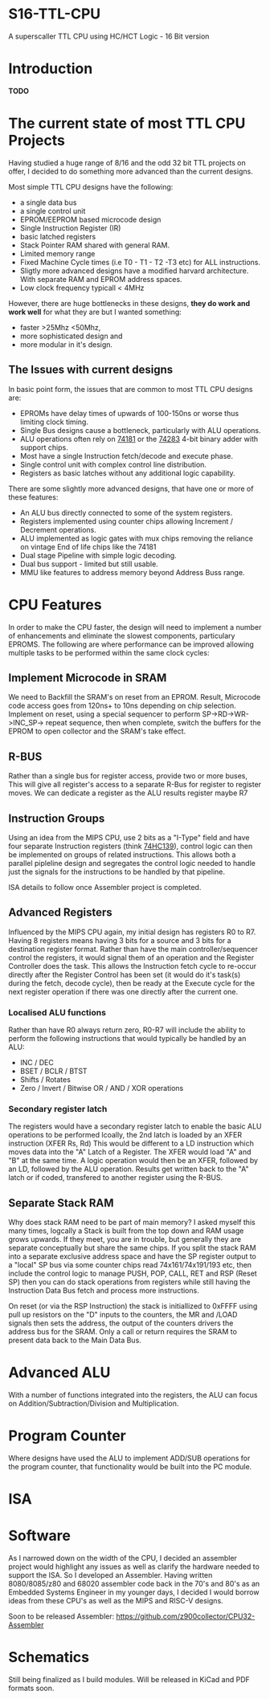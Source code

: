 # S16-TTL-CPU
A superscaller TTL CPU using HC/HCT Logic - 16 Bit version

# Introduction

**TODO**

# The current state of most TTL CPU Projects

Having studied a huge range of 8/16 and the odd 32 bit TTL projects on offer, I decided to do something more advanced than the current designs. 

Most simple TTL CPU designs have the following:

* a single data bus
* a single control unit
* EPROM/EEPROM based microcode design
* Single Instruction Register (IR)
* basic latched registers
* Stack Pointer RAM shared with general RAM.
* Limited memory range
* Fixed Machine Cycle times (i.e T0 - T1 - T2 -T3 etc) for ALL instructions.
* Sligtly more advanced designs have a modified harvard architecture. With separate RAM and EPROM address spaces.
* Low clock frequency typicall < 4MHz

However, there are huge bottlenecks in these designs, **they do work and work well** for what they are but I wanted something:
* faster >25Mhz <50Mhz,
* more sophisticated design and
* more modular in it's design.

## The Issues with current designs

In basic point form, the issues that are common to most TTL CPU designs are:

* EPROMs have delay times of upwards of 100-150ns or worse thus limiting clock timing.
* Single Bus designs cause a bottleneck, particularly with ALU operations.
* ALU operations often rely on [74181](https://www.righto.com/2017/03/inside-vintage-74181-alu-chip-how-it.html) or the [74283](https://www.ti.com/lit/gpn/SN54S283) 4-bit binary adder with support chips.
* Most have a single Instruction fetch/decode and execute phase.
* Single control unit with complex control line distribution.
* Registers as basic latches without any additional logic capability.

There are some slightly more advanced designs, that have one or more of these features:

* An ALU bus directly connected to some of the system registers.
* Registers implemented using counter chips allowing Increment / Decrement operations.
* ALU implemented as logic gates with mux chips removing the reliance on vintage End of life chips like the 74181
* Dual stage Pipeline with simple logic decoding.
* Dual bus support - limited but still usable.
* MMU like features to address memory beyond Address Buss range.

# CPU Features

In order to make the CPU faster, the design will need to implement a number of enhancements and eliminate the slowest components, particulary EPROMS.
The following are where performance can be improved allowing multiple tasks to be performed within the same clock cycles:

## Implement Microcode in SRAM 

We need to Backfill the SRAM's on reset from an EPROM. Result, Microcode code access goes from 120ns+ to 10ns depending on chip selection. Implement on reset, using a special sequencer to perform SP->RD->WR->INC_SP-> repeat sequence, then when complete, switch the buffers for the EPROM to open collector and the SRAM's take effect.
  
## R-BUS
Rather than a single bus for register access, provide two or more buses, This will give all register's access to a separate R-Bus for register to register moves. We can dedicate a register as the ALU results register maybe R7

## Instruction Groups

Using an idea from the MIPS CPU, use 2 bits as a "I-Type" field and have four separate Instruction registers (think [74HC139](https://www.ti.com/lit/gpn/SN74HCT139)), control logic can then be implemented on groups of related instructions. This allows both a parallel pipleline design and segregates the control logic needed to handle just the signals for the instructions to be handled by that pipeline.

ISA details to follow once Assembler project is completed.

## Advanced Registers

Influenced by the MIPS CPU again, my initial design has registers R0 to R7. Having 8 registers means having 3 bits for a source and 3 bits for a destination register format. Rather than have the main controller/sequencer control the registers, it would signal them of an operation and the Register Controller does the task. This allows the Instruction fetch cycle to re-occur directly after the Register Control has been set (it would do it's task(s) during the fetch, decode cycle), then be ready at the Execute cycle for the next register operation if there was one directly after the current one.

### Localised ALU functions

Rather than have R0 always return zero, R0-R7 will include the ability to perform the following instructions that would typically be handled by an ALU:
* INC / DEC
* BSET / BCLR / BTST
* Shifts / Rotates
* Zero / Invert / Bitwise OR / AND / XOR operations

### Secondary register latch
The registers would have a secondary register latch to enable the basic ALU operations to be performed lcoally, the 2nd latch is loaded by an XFER instruction (XFER Rs, Rd) This would be different to a LD instruction which moves data into the "A" Latch of a Register. The XFER would load "A" and "B" at the same time. A logic operation would then be an XFER, followed by an LD, followed by the ALU operation. Results get written back to the "A" latch or if coded, transfered to another register using the R-BUS.

## Separate Stack RAM

Why does stack RAM need to be part of main memory? I asked myself this many times, logcally a Stack is built from the top down and RAM usage grows upwards. If they meet, you are in trouble, but generally they are separate conceptually but share the same chips. If you split the stack RAM into a separate exclusive address space and have the SP register output to a "local" SP bus via some counter chips read 74x161/74x191/193 etc, then include the control logic to manage PUSH, POP, CALL, RET and RSP (Reset SP) then you can do stack operations from registers while still having the Instruction Data Bus fetch and process more instructions.

On reset (or via the RSP Instruction) the stack is initiallized to 0xFFFF using pull up resistors on the "D" inputs to the counters, the MR and /LOAD signals then sets the address, the output of the counters drivers the address bus for the SRAM. Only a call or return requires the SRAM to present data back to the Main Data Bus.

# Advanced ALU

With a number of functions integrated into the registers, the ALU can focus on Addition/Subtraction/Division and Multiplication. 

# Program Counter

Where designs have used the ALU to implement ADD/SUB operations for the program counter, that functionality would be built into the PC module.




# ISA

# Software

As I narrowed down on the width of the CPU, I decided an assembler project would highlight any issues as well as clarify the hardware needed to support the ISA. So I developed an Assembler. 
Having written 8080/8085/z80 and 68020 assembler code back in the 70's and 80's as an Embedded Systems Engineer in my younger days, I decided I would borrow ideas from these CPU's as well as the MIPS and RISC-V designs.

Soon to be released Assembler: https://github.com/z900collector/CPU32-Assembler

# Schematics

Still being finalized as I build modules. Will be released in KiCad and PDF formats soon.
